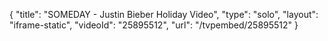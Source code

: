 {
    "title": "SOMEDAY - Justin Bieber Holiday Video",
    "type": "solo",
    "layout": "iframe-static",
    "videoId": "25895512",
    "url": "\/tvpembed\/25895512"
}